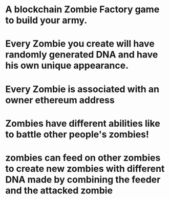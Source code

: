 # A blockchain Zombie Factory game to build your army. 
# Every Zombie you create will have randomly generated DNA and have his own unique appearance.
# Every Zombie is associated with an owner ethereum address
# Zombies have different abilities like  to battle other people's zombies!
# zombies can feed on other zombies to create new zombies with different DNA made by combining the feeder and the attacked zombie
